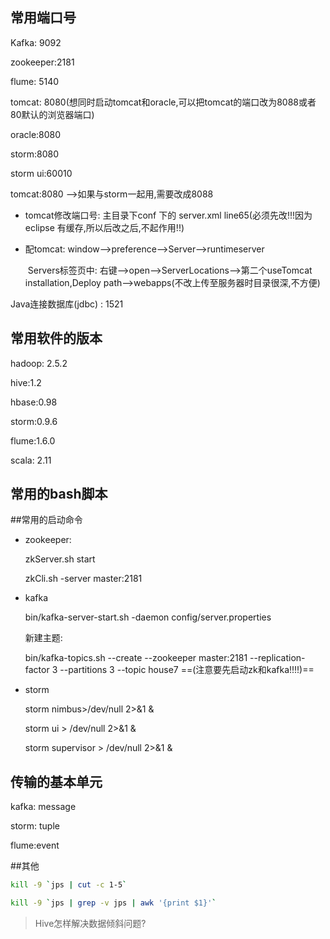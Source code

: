 ## 常用端口号

Kafka: 9092

zookeeper:2181

flume: 5140 

tomcat: 8080(想同时启动tomcat和oracle,可以把tomcat的端口改为8088或者80默认的浏览器端口)

oracle:8080

storm:8080

storm ui:60010

tomcat:8080 ——>如果与storm一起用,需要改成8088

- tomcat修改端口号: 主目录下conf 下的 server.xml line65(必须先改!!!因为eclipse 有缓存,所以后改之后,不起作用!!)

- 配tomcat: window—>preference—>Server—>runtimeserver

  ​		  Servers标签页中: 右键—>open—>ServerLocations—>第二个useTomcat installation,Deploy path—>webapps(不改上传至服务器时目录很深,不方便)

Java连接数据库(jdbc) : 1521

## 常用软件的版本

hadoop: 2.5.2

hive:1.2

hbase:0.98

storm:0.9.6

flume:1.6.0

scala: 2.11

## 常用的bash脚本



##常用的启动命令

- zookeeper: 

  zkServer.sh start

  zkCli.sh -server master:2181

- kafka

  bin/kafka-server-start.sh -daemon config/server.properties

  新建主题:

  bin/kafka-topics.sh --create --zookeeper master:2181 --replication-factor 3 --partitions 3 --topic house7 ==(注意要先启动zk和kafka!!!!)==

- storm

  storm nimbus>/dev/null 2>&1 &

  storm ui > /dev/null 2>&1 &

  storm supervisor > /dev/null 2>&1 &
## 传输的基本单元

kafka: message

storm: tuple

flume:event

##其他

```bash
kill -9 `jps | cut -c 1-5`

kill -9 `jps | grep -v jps | awk '{print $1}'`
```
> Hive怎样解决数据倾斜问题?